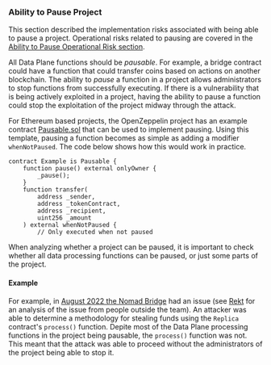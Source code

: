 ### Ability to Pause Project
This section described the implementation risks associated with being able to pause a project. 
Operational risks related to pausing are covered in the [Ability to Pause Operational Risk section](../40operation/ability-pause.md).

All Data Plane functions should be *pausable*. For example, a bridge contract could 
have a function that could transfer coins based on actions on another blockchain. 
The ability to *pause* a function in a 
project allows administrators to stop functions from successfully 
executing. If there is a vulnerability that is being actively 
exploited in a project, having the ability to pause a function 
could stop the exploitation of the project midway through the 
attack.

For Ethereum based projects, the OpenZeppelin project has an example 
 contract [Pausable.sol](https://github.com/OpenZeppelin/openzeppelin-contracts/blob/master/contracts/security/Pausable.sol)
that can be used to implement pausing. Using this template, 
pausing a function becomes as simple as adding a modifier `whenNotPaused`. 
The code below shows how this would work in practice.

```solidity
contract Example is Pausable {
    function pause() external onlyOwner {
        _pause();
    }
    function transfer(
        address _sender,
        address _tokenContract,
        address _recipient,
        uint256 _amount
    ) external whenNotPaused {
        // Only executed when not paused
```

When analyzing whether a project can be paused, it is important
to check whether all data processing functions can be paused, or
just some parts of the project. 


#### Example
For example, in [August 2022 the Nomad Bridge](https://medium.com/nomad-xyz-blog/nomad-bridge-hack-root-cause-analysis-875ad2e5aacd) had an issue
(see [Rekt](https://rekt.news/nomad-rekt/) for an analysis of the issue from 
people outside the team).
An attacker was able to determine a methodology for stealing funds using the `Replica` 
contract's `process()` function. Depite most of the Data Plane processing functions 
in the project being pausable, the `process()` function was not. This meant that the 
attack was able to proceed without the administrators of the project being able to stop it. 



